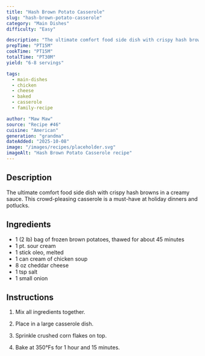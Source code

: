 ```yaml
---
title: "Hash Brown Potato Casserole"
slug: "hash-brown-potato-casserole"
category: "Main Dishes"
difficulty: "Easy"

description: "The ultimate comfort food side dish with crispy hash browns in a creamy sauce. This crowd-pleasing casserole is a must-have at holiday dinners and potlucks."
prepTime: "PT15M"
cookTime: "PT15M"
totalTime: "PT30M"
yield: "6-8 servings"

tags:
  - main-dishes
  - chicken
  - cheese
  - baked
  - casserole
  - family-recipe

author: "Maw Maw"
source: "Recipe #46"
cuisine: "American"
generation: "grandma"
dateAdded: "2025-10-08"
image: "/images/recipes/placeholder.svg"
imageAlt: "Hash Brown Potato Casserole recipe"
---
```


## Description

The ultimate comfort food side dish with crispy hash browns in a creamy sauce. This crowd-pleasing casserole is a must-have at holiday dinners and potlucks.

## Ingredients

- 1 (2 lb) bag of frozen brown potatoes, thawed for about 45 minutes
- 1 pt. sour cream
- 1 stick oleo, melted
- 1 can cream of chicken soup
- 8 oz cheddar cheese
- 1 tsp salt
- 1 small onion

## Instructions

1. Mix all ingredients together.

2. Place in a large casserole dish.

3. Sprinkle crushed corn flakes on top.

4. Bake at 350°Fs for 1 hour and 15 minutes.